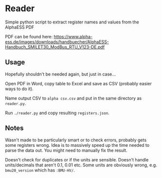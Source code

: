 # Reader

Simple python script to extract register names and values from the AlphaESS PDF

PDF can be found here: https://www.alpha-ess.de/images/downloads/handbuecher/AlphaESS-Handbuch_SMILET30_ModBus_RTU_V123-DE.pdf

## Usage

Hopefully shouldn't be needed again, but just in case...

Open PDF in Word, copy table to Excel and save as CSV (probably easier ways to do it).

Name output CSV to `alpha csv.csv` and put in the same directory as `reader.py`.

Run `./reader.py` and copy resulting `registers.json`.

## Notes

Wasn't made to be particularly smart or to check errors, probably gets some registers wrong. Idea is
to massively speed up the time needed to parse the data out. You might need to manually fix the result.

Doesn't check for duplicates or if the units are sensible. Doesn't handle units/decimals that aren't
0.1, 0.01 etc. Some units are obviously wrong, e.g. `bmu20_version` which has `:BMU-HV/`. 

